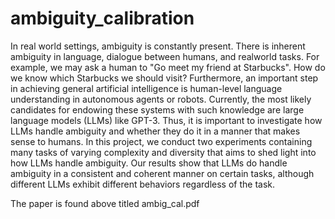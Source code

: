 # ambiguity_calibration

In real world settings, ambiguity is constantly present. There is inherent ambiguity in language, dialogue between humans, and realworld tasks. For example, we may ask a human to "Go meet my friend at Starbucks". How do we know which Starbucks we should visit? Furthermore, an important step in achieving general artificial intelligence is human-level language understanding in autonomous agents or robots. Currently, the most likely candidates for endowing these systems with such knowledge are large language models (LLMs) like GPT-3. Thus, it is important to investigate how LLMs handle ambiguity and whether they do it in a manner that makes sense to humans. In this project, we conduct two experiments containing many tasks of varying complexity and diversity that aims to shed light into how LLMs handle ambiguity. Our results show that LLMs do handle ambiguity in a consistent and coherent manner on certain tasks, although different LLMs exhibit different behaviors regardless of the task.

The paper is found above titled ambig_cal.pdf
